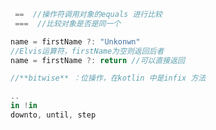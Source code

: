 ```kotlin
 ==  //操作符调用对象的equals 进行比较
 ===  //比较对象是否是同一个

name = firstName ?: "Unkonwn" 
//Elvis运算符，firstName为空则返回后者
name = firstName ?: return //可以直接返回
```

```kotlin
//**bitwise** ：位操作，在kotlin 中是infix 方法
```

```kotlin
..
in !in
downto, until, step
```

